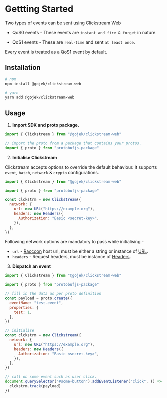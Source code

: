 # Gettting Started

Two types of events can be sent using Clickstream Web

- QoS0 events - These events are `instant and fire & forget` in nature.

- QoS1 events - These are `real-time` and sent `at least once`.

Every event is treated as a QoS1 event by default.

## Installation

```sh
# npm
npm install @gojek/clickstream-web

# yarn
yarn add @gojek/clickstream-web
```

## Usage

1. **Import SDK and proto package.**

```js
import { Clickstream } from "@gojek/clickstream-web"

// import the proto from a package that contains your protos.
import { proto } from "protobufjs-package"
```

2. **Initialise Clickstream**

Clickstream accepts options to override the default behaviour. It supports `event`, `batch`, `network` & `crypto` configurations.

```js
import { Clickstream } from "@gojek/clickstream-web"

import { proto } from "protobufjs-package"

const clckstrm = new Clickstream({
  network: {
    url: new URL("https://example.org"),
    headers: new Headers({
      Authorization: "Basic <secret-key>",
    }),
  },
})
```

Following network options are mandatory to pass while initialising -

- `url` - [Raccoon](https://odpf.github.io/raccoon/) host url, must be either a string or instance of [URL](https://developer.mozilla.org/en-US/docs/Web/API/URL).
- `headers` - Request headers, must be instance of [Headers](https://developer.mozilla.org/en-US/docs/Web/API/Headers).

3. **Dispatch an event**

```js
import { Clickstream } from "@gojek/clickstream-web"

import { proto } from "protobufjs-package"

// fill in the data as per proto definition
const payload = proto.create({
  eventName: "test-event",
  properties: {
    test: 1,
  },
})

// initialise
const clckstrm = new Clickstream({
  network: {
    url: new URL("https://example.org"),
    headers: new Headers({
      Authorization: "Basic <secret-key>",
    }),
  },
})

// call on some event such as user click.
document.querySelector("#some-button").addEventListener("click", () => {
  clckstrm.track(payload)
})
```

